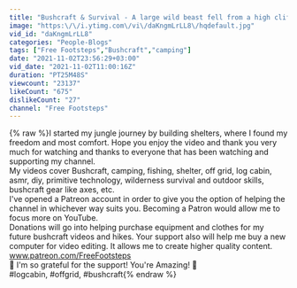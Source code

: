 ```yaml
---
title: "Bushcraft & Survival - A large wild beast fell from a high cliff \/ Part 6"
image: "https:\/\/i.ytimg.com\/vi\/daKngmLrLL8\/hqdefault.jpg"
vid_id: "daKngmLrLL8"
categories: "People-Blogs"
tags: ["Free Footsteps","Bushcraft","camping"]
date: "2021-11-02T23:56:29+03:00"
vid_date: "2021-11-02T11:00:16Z"
duration: "PT25M48S"
viewcount: "23137"
likeCount: "675"
dislikeCount: "27"
channel: "Free Footsteps"
---
```

{% raw %}I started my jungle journey by building shelters, where I found my freedom and most comfort. Hope you enjoy the video and thank you very much for watching and thanks to everyone that has been watching and supporting my channel.<br />My videos cover Bushcraft, camping, fishing, shelter, off grid, log cabin, asmr, diy, primitive technology, wilderness survival and outdoor skills, bushcraft gear like axes, etc.<br />I've opened a Patreon account in order to give you the option of helping the channel in whichever way suits you. Becoming a Patron would allow me to focus more on YouTube.<br />Donations will go into helping purchase equipment and clothes for my future bushcraft videos and hikes. Your support also will help me buy a new computer for video editing. It allows me to create higher quality content.<br />www.patreon.com/FreeFootsteps<br />💚 I'm so grateful for the support! You're Amazing! 💚<br />#logcabin​​, #offgrid​​, #bushcraft{% endraw %}
